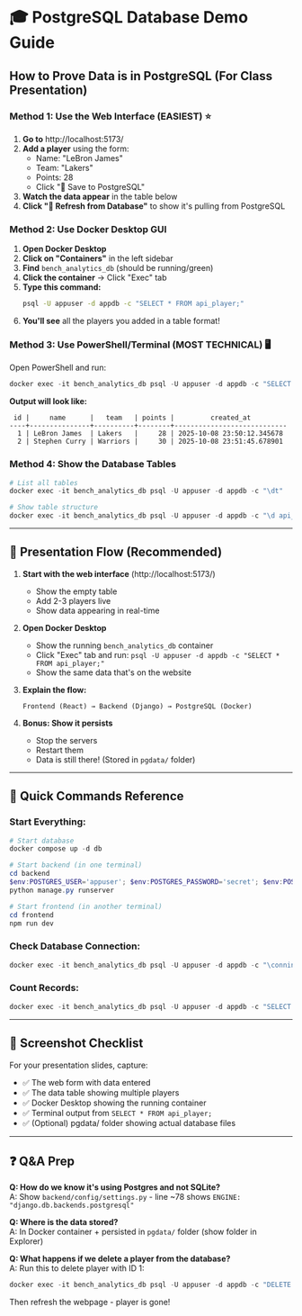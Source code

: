 # 🎓 PostgreSQL Database Demo Guide

## How to Prove Data is in PostgreSQL (For Class Presentation)

### Method 1: Use the Web Interface (EASIEST) ⭐

1. **Go to** http://localhost:5173/
2. **Add a player** using the form:
   - Name: "LeBron James"
   - Team: "Lakers"
   - Points: 28
   - Click "💾 Save to PostgreSQL"
3. **Watch the data appear** in the table below
4. **Click "🔄 Refresh from Database"** to show it's pulling from PostgreSQL

### Method 2: Use Docker Desktop GUI

1. **Open Docker Desktop**
2. **Click on "Containers"** in the left sidebar
3. **Find** `bench_analytics_db` (should be running/green)
4. **Click the container** → Click "Exec" tab
5. **Type this command:**
   ```bash
   psql -U appuser -d appdb -c "SELECT * FROM api_player;"
   ```
6. **You'll see** all the players you added in a table format!

### Method 3: Use PowerShell/Terminal (MOST TECHNICAL) 🖥️

Open PowerShell and run:

```powershell
docker exec -it bench_analytics_db psql -U appuser -d appdb -c "SELECT * FROM api_player;"
```

**Output will look like:**
```
 id |     name      |   team   | points |         created_at
----+---------------+----------+--------+----------------------------
  1 | LeBron James  | Lakers   |     28 | 2025-10-08 23:50:12.345678
  2 | Stephen Curry | Warriors |     30 | 2025-10-08 23:51:45.678901
```

### Method 4: Show the Database Tables

```powershell
# List all tables
docker exec -it bench_analytics_db psql -U appuser -d appdb -c "\dt"

# Show table structure
docker exec -it bench_analytics_db psql -U appuser -d appdb -c "\d api_player"
```

---

## 🎯 Presentation Flow (Recommended)

1. **Start with the web interface** (http://localhost:5173/)
   - Show the empty table
   - Add 2-3 players live
   - Show data appearing in real-time

2. **Open Docker Desktop**
   - Show the running `bench_analytics_db` container
   - Click "Exec" tab and run: `psql -U appuser -d appdb -c "SELECT * FROM api_player;"`
   - Show the same data that's on the website

3. **Explain the flow:**
   ```
   Frontend (React) → Backend (Django) → PostgreSQL (Docker)
   ```

4. **Bonus: Show it persists**
   - Stop the servers
   - Restart them
   - Data is still there! (Stored in `pgdata/` folder)

---

## 🔧 Quick Commands Reference

### Start Everything:
```powershell
# Start database
docker compose up -d db

# Start backend (in one terminal)
cd backend
$env:POSTGRES_USER='appuser'; $env:POSTGRES_PASSWORD='secret'; $env:POSTGRES_DB='appdb'; $env:DB_PORT='5432'
python manage.py runserver

# Start frontend (in another terminal)
cd frontend
npm run dev
```

### Check Database Connection:
```powershell
docker exec -it bench_analytics_db psql -U appuser -d appdb -c "\conninfo"
```

### Count Records:
```powershell
docker exec -it bench_analytics_db psql -U appuser -d appdb -c "SELECT COUNT(*) FROM api_player;"
```

---

## 📸 Screenshot Checklist

For your presentation slides, capture:
- ✅ The web form with data entered
- ✅ The data table showing multiple players
- ✅ Docker Desktop showing the running container
- ✅ Terminal output from `SELECT * FROM api_player;`
- ✅ (Optional) pgdata/ folder showing actual database files

---

## ❓ Q&A Prep

**Q: How do we know it's using Postgres and not SQLite?**  
A: Show `backend/config/settings.py` - line ~78 shows `ENGINE: "django.db.backends.postgresql"`

**Q: Where is the data stored?**  
A: In Docker container + persisted in `pgdata/` folder (show folder in Explorer)

**Q: What happens if we delete a player from the database?**  
A: Run this to delete player with ID 1:
```powershell
docker exec -it bench_analytics_db psql -U appuser -d appdb -c "DELETE FROM api_player WHERE id=1;"
```
Then refresh the webpage - player is gone!

